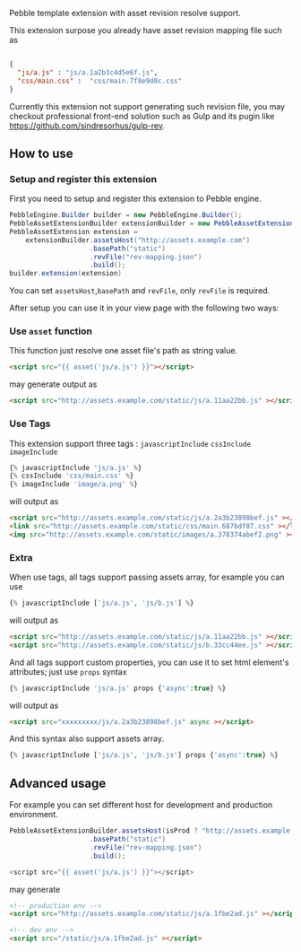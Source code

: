 Pebble template extension with asset revision resolve support.

This extension surpose you already have asset revision mapping file such as

```json

{
  "js/a.js" : "js/a.1a2b3c4d5e6f.js",
  "css/main.css" :  "css/main.7f8e9d0c.css"
}

```
Currently this extension not support generating such revision file, you may checkout professional front-end solution such as Gulp and its pugin like https://github.com/sindresorhus/gulp-rev.

## How to use

### Setup and register this extension

First you need to setup and register this extension to Pebble engine.

```java
PebbleEngine.Builder builder = new PebbleEngine.Builder();
PebbleAssetExtensionBuilder extensionBuilder = new PebbleAssetExtensionBuilder();
PebbleAssetExtension extension = 
    extensionBuilder.assetsHost("http://assets.example.com")
                    .basePath("static")
                    .revFile("rev-mapping.json")
                    .build();
builder.extension(extension)
```

You can set `assetsHost`,`basePath` and `revFile`, only `revFile` is required.


After setup you can use it in your view page with the following two ways:

### Use `asset` function

This function just resolve one asset file's path as string value.

```html
<script src="{{ asset('js/a.js') }}"></script>
```

may generate output as

```html
<script src="http://assets.example.com/static/js/a.11aa22bb.js" ></script>
```

### Use Tags

This extension support three tags : `javascriptInclude` `cssInclude` `imageInclude`

```php
{% javascriptInclude 'js/a.js' %}
{% cssInclude 'css/main.css' %}
{% imageInclude 'image/a.png' %}

```

will output as

```html
<script src="http://assets.example.com/static/js/a.2a3b23898bef.js" ></script>
<link src="http://assets.example.com/static/css/main.687bdf87.css" ></link>
<img src="http://assets.example.com/static/images/a.378374abef2.png" ></img>
```

### Extra

When use tags, all tags support passing assets array, for example you can use

```php
{% javascriptInclude ['js/a.js', 'js/b.js'] %}
```

will output as

```html
<script src="http://assets.example.com/static/js/a.11aa22bb.js" ></script>
<script src="http://assets.example.com/static/js/b.33cc44ee.js" ></script>

```

And all tags support custom properties, you can use it to set html element's attributes; just use `props` syntax

```php
{% javascriptInclude 'js/a.js' props {'async':true} %}
```

will output as

```html
<script src="xxxxxxxxx/js/a.2a3b23898bef.js" async ></script>
```

And this syntax also support assets array.

```php
{% javascriptInclude ['js/a.js', 'js/b.js'] props {'async':true} %}
```

## Advanced usage

For example you can set different host for development and production environment.

```java
PebbleAssetExtensionBuilder.assetsHost(isProd ? "http://assets.example.com" : "")
                    .basePath("static")
                    .revFile("rev-mapping.json")
                    .build();

<script src="{{ asset('js/a.js') }}"></script>
```

may generate 

```html
<!-- production env -->
<script src="http://assets.example.com/static/js/a.1fbe2ad.js" ></script>

<!-- dev env -->
<script src="/static/js/a.1fbe2ad.js" ></script>

```


